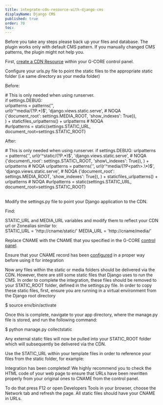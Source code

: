 ```yaml
---
title: integrate-cdn-resource-with-django-cms
displayName: Django CMS
published: true
order: 70
toc:
---
```

Before you take any steps please back up your files and database. The plugin works only with default CMS pattern. If you manually changed CMS patterns, the plugin might not help you.

First, [create a CDN Resource](https://support.gcore.com/hc/en-us/articles/213969429-How-to-set-up-a-CDN-service) within your G-CORE control panel.

Configure your urls.py file to point the static files to the appropriate static folder (i.e same directory as your media folder)

Before:

\# This is only needed when using runserver.   
if settings.DEBUG:   
urlpatterns = patterns('',   
url(r'^media/(?P<path>.\*)$', 'django.views.static.serve', # NOQA   
{'document\_root': settings.MEDIA\_ROOT, 'show\_indexes': True}),   
) + staticfiles\_urlpatterns() + urlpatterns # NOQA   
#urlpatterns = static(settings.STATIC\_URL, document\_root=settings.STATIC\_ROOT)       

After:

\# This is only needed when using runserver.
if settings.DEBUG:
    urlpatterns = patterns('',
        url(r'^static/(?P<path>.\*)$', 'django.views.static.serve', # NOQA
            {'document\_root': settings.STATIC\_ROOT, 'show\_indexes': True}),
        ) + urlpatterns # NOQA
    urlpatterns = patterns('',
        url(r'^media/(?P<path>.\*)$', 'django.views.static.serve', # NOQA
            {'document\_root': settings.MEDIA\_ROOT, 'show\_indexes': True}),
        ) + staticfiles\_urlpatterns() + urlpatterns # NOQA
    #urlpatterns = static(settings.STATIC\_URL, document\_root=settings.STATIC\_ROOT)  
         

Modify the settings.py file to point your Django application to the CDN.

Find:

STATIC\_URL and MEDIA\_URL variables and modify them to reflect your CDN url or Zonealias similar to:   
STATIC\_URL = 'http://cname/static/' MEDIA\_URL = 'http://cname/media/'

Replace CNAME with the CNAME that you specified in the G-CORE [control panel](https://control.gcdn.co/).

Ensure that your CNAME record has been [configured](https://support.gcore.com/hc/en-us/articles/213969769-%D0%A1NAME) in a proper way before using it for integration      

Now any files within the static or media folders should be delivered via the CDN. However, there are still some static files that Django uses to run the CMS. In order to complete the integration, these files should be removed to your STATIC\_ROOT folder, defined in the settings.py file. In order to copy these static files, first, ensure you are running in a virtual environment from the Django root directory

$ source env/bin/activate

Once this is complete, navigate to your app directory, where the manage.py file is stored, and run the following command:

$ python manage.py collectstatic

Any external static files will now be pulled into your STATIC\_ROOT folder which will subsequently be delivered via the CDN.  
  
Use the STATIC\_URL within your template files in order to reference your files from the static folder, for example:

<link rel="stylesheet" type="text/css" href="<strong>{{ STATIC\_URL }}</strong>test.css">

Integration has been completed! We highly recommend you to check the HTML code of your web page to ensure that URLs have been rewritten properly from your original ones to CNAME from the control panel.

To do that press F12 or open Developers Tools in your browser, choose the Network tab and refresh the page. All static files should have your CNAME in URLs.